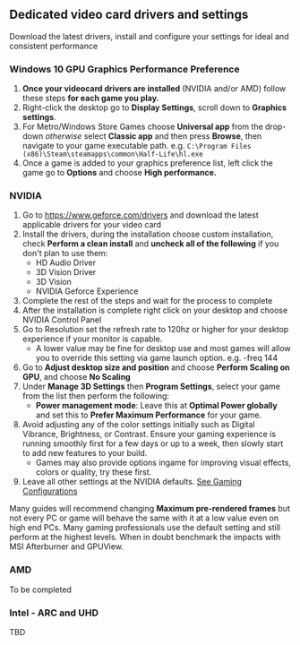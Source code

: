 ## Dedicated video card drivers and settings
Download the latest drivers, install and configure your settings for ideal and consistent performance

### Windows 10 GPU Graphics Performance Preference
1. **Once your videocard drivers are installed** (NVIDIA and/or AMD) follow these steps **for each game you play.**
2. Right-click the desktop go to **Display Settings**, scroll down to **Graphics settings**.
3. For Metro/Windows Store Games choose **Universal app** from the drop-down *otherwise* select **Classic app** and then press **Browse**, then navigate to your game executable path. e.g. `C:\Program Files (x86)\Steam\steamapps\common\Half-Life\hl.exe`
4. Once a game is added to your graphics preference list, left click the game go to **Options** and choose **High performance.**

### NVIDIA
1. Go to https://www.geforce.com/drivers and download the latest applicable drivers for your video card
2. Install the drivers, during the installation choose custom installation, check **Perform a clean install** and **uncheck all of the following** if you don't plan to use them:
   - HD Audio Driver
   - 3D Vision Driver
   - 3D Vision 
   - NVIDIA Geforce Experience
3. Complete the rest of the steps and wait for the process to complete
4. After the installation is complete right click on your desktop and choose NVIDIA Control Panel
5. Go to Resolution set the refresh rate to 120hz or higher for your desktop experience if your monitor is capable.
   - A lower value may be fine for desktop use and most games will allow you to override this setting via game launch option. e.g. -freq 144
6. Go to **Adjust desktop size and position** and choose **Perform Scaling on GPU**, and choose **No Scaling**
7. Under **Manage 3D Settings** then **Program Settings**, select your game from the list then perform the following:
   - **Power management mode**: Leave this at **Optimal Power globally** and set this to **Prefer Maximum Performance** for your game.
8. Avoid adjusting any of the color settings initially such as Digital Vibrance, Brightness, or Contrast. Ensure your gaming experience is running smoothly first for a few days or up to a week, then slowly start to add new features to your build.
   - Games may also provide options ingame for improving visual effects, colors or quality, try these first.
9. Leave all other settings at the NVIDIA defaults. [See Gaming Configurations](../GAMECONFIGS/README.md)

Many guides will recommend changing **Maximum pre-rendered frames** but not every PC or game will behave the same with it at a low value even on high end PCs. Many gaming professionals use the default setting and still perform at the highest levels. When in doubt benchmark the impacts with MSI Afterburner and GPUView.

### AMD
To be completed

### Intel - ARC and UHD
TBD
